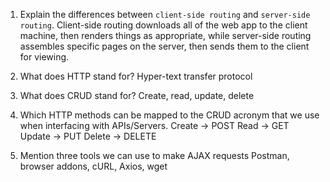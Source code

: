 1.  Explain the differences between `client-side routing` and `server-side routing`.
    Client-side routing downloads all of the web app to the client machine, then renders things as appropriate, while server-side routing assembles specific pages on the server, then sends them to the client for viewing.

1.  What does HTTP stand for?
    Hyper-text transfer protocol

1.  What does CRUD stand for?
    Create, read, update, delete

1.  Which HTTP methods can be mapped to the CRUD acronym that we use when interfacing with APIs/Servers.
    Create -> POST
    Read -> GET
    Update -> PUT
    Delete -> DELETE

1.  Mention three tools we can use to make AJAX requests
    Postman, browser addons, cURL, Axios, wget
